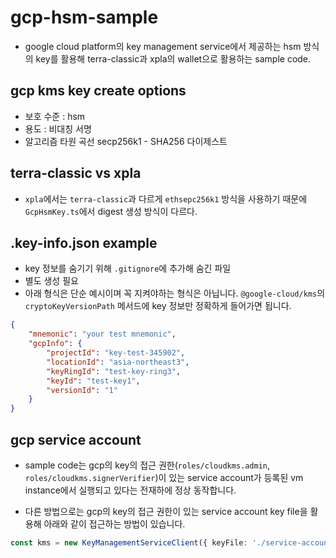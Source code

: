 # gcp-hsm-sample
- google cloud platform의 key management service에서 제공하는 hsm 방식의 key를 활용해 terra-classic과 xpla의 wallet으로 활용하는 sample code.

## gcp kms key create options
- 보호 수준 : hsm
- 용도 : 비대칭 서명
- 알고리즘 타원 곡선 secp256k1 - SHA256 다이제스트

## terra-classic vs xpla
- `xpla`에서는 `terra-classic`과 다르게 `ethsepc256k1` 방식을 사용하기 때문에 `GcpHsmKey.ts`에서 digest 생성 방식이 다르다.

## .key-info.json example
- key 정보를 숨기기 위해 `.gitignore`에 추가해 숨긴 파일
- 별도 생성 필요
- 아래 형식은 단순 예시이며 꼭 지켜야하는 형식은 아닙니다. `@google-cloud/kms`의 `cryptoKeyVersionPath` 메서드에 key 정보만 정확하게 들어가면 됩니다.
``` json
{   
    "mnemonic": "your test mnemonic",
    "gcpInfo": {
        "projectId": "key-test-345902",
        "locationId": "asia-northeast3",
        "keyRingId": "test-key-ring3",
        "keyId": "test-key1",
        "versionId": "1"
    }
}
```

## gcp service account
- sample code는 gcp의 key의 접근 권한(`roles/cloudkms.admin`, `roles/cloudkms.signerVerifier`)이 있는 service account가 등록된 vm instance에서 실행되고 있다는 전재하에 정상 동작합니다.


- 다른 방법으로는 gcp의 key의 접근 권한이 있는 service account key file을 활용해 아래와 같이 접근하는 방법이 있습니다.
``` ts 
const kms = new KeyManagementServiceClient({ keyFile: './service-account.json' });
```
